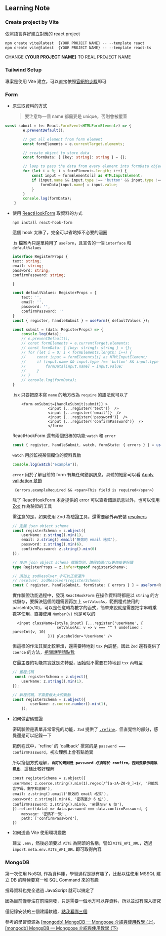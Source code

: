## Learning Note

### Create project by Vite

依照語言喜好建立對應的 react project

```ts
npm create vite@latest  {YOUR PROJECT NAME} -- --template react
npm create vite@latest  {YOUR PROJECT NAME} -- --template react-ts
```

CHANGE **{YOUR PROJECT NAME}** TO REAL PROJECT NAME

### Tailwind Setup

專案是使用 Vite 建立，可以直接依照[官網的步驟](https://tailwindcss.com/docs/guides/create-react-app)即可

### Form

- 原生取資料的方式
  
  > 要注意每一個 name 都需要是 unique，否則會被覆蓋

```ts
const submit = (e: React.FormEvent<HTMLFormElement>) => {
        e.preventDefault();

        // get all element from form element
        const formElements = e.currentTarget.elements;

        // create object to store data
        const formData: { [key: string]: string } = {};

        // loop to pass the data from every element into formData object
        for (let i = 0; i < formElements.length; i++) {
            const input = formElements[i] as HTMLInputElement;
            if (input.name && input.type !== 'button' && input.type !== 'submit') {
                formData[input.name] = input.value;
            }
        }
        console.log(formData);
    }
```

- 使用 [ReactHookForm](https://www.react-hook-form.com/) 取資料的方式

    `npm install react-hook-form`
  
    這個 hook 太棒了，完全可以省略掉不必要的迴圈

    .ts 檔案內只是單純用了 `useForm`，且宣告的一個 `interface` 和 `defaultValues`

    ```ts
    interface RegisterProps {
    text: string;
    email: string;
    password: string;
    confirmPassword: string;

    }

    const defaultValues: RegisterProps = {
        text: '',
        email: '',
        password: '',
        confirmPassword: ''
    }
    const { register, handleSubmit } = useForm({ defaultValues });

    const submit = (data: RegisterProps) => {
        console.log(data);
        // e.preventDefault();
        // const formElements = e.currentTarget.elements;
        // const formData: { [key: string]: string } = {};
        // for (let i = 0; i < formElements.length; i++) {
        //     const input = formElements[i] as HTMLInputElement;
        //     if (input.name && input.type !== 'button' && input.type !== 'submit') {
        //         formData[input.name] = input.value;
        //     }
        // }
        // console.log(formData);
    }
    ```

    .tsx 只要把原本寫 `name` 的地方改為 `require` 的語法就可以了

    ```tsx
        <form onSubmit={handleSubmit(submit)} >
                    <input {...register('text')}  />
                    <input {...register('email')}  />
                    <input {...register('password')}  />
                    <input {...register('confirmPassword')}  />
                    </form>
    ```

    ReactHookForm 還有兩個很棒的功能 `watch` 和 `error`

    ```ts
    const { register, handleSubmit, watch, formState: { errors } } = useForm({ defaultValues });
    ```

    `watch` 用於監視某個欄位的資料異動

    ```ts
    console.log(watch("example"));
    ```

    `error` 用於了解目前的 form 有無任何錯誤訊息，具體的細節可以看 [Apply validation 章節](https://react-hook-form.com/get-started#Applyvalidation)

    ```tsx
     {errors.exampleRequired && <span>This field is required</span>}
    ```

    除了 ReactHookForm 本身提供的 error 可以查看錯誤訊息以外，也可以使用 [Zod](https://github.com/colinhacks/zod) 作為驗證的工具

    需注意的是，如果使用 Zod 為驗證工具，還需要額外再安裝 [resolvers](https://github.com/react-hook-form/resolvers?tab=readme-ov-file#zod)

    ```ts
    // 定義 json object schema
    const registerSchema = z.object({
        userName: z.string().min(1),
        email: z.string().email('無效的 email 格式'),
        password: z.string().min(6),
        confirmPassword: z.string().min(6)
    });

    // 使用 json object schema 推論型別，讓程式碼可以更精簡更好讀
    type RegisterProps = z.infer<typeof registerSchema>;

    // 須加上 zodResolver 才可以正常運作
    // resolver: zodResolver(registerSchema)
    const { register, handleSubmit, formState: { errors } } = useForm<RegisterProps>({ defaultValues, resolver: zodResolver(registerSchema) });

    ```

    實作驗證功能過程中，發現 `ReactHookForm` 在操作資料時都是以 `string` 的方式儲存，要解決這個問題需要再加上 `setValueAs`，範例程式使用的 parseInt(v,10)，可以是任意轉為數字的函式，簡單來說就是需要把字串轉乘數字使用，直接使用 `Number(v)` 也是可以的

    ```tsx
      <input className={style.input} {...register('userName', {
                        setValueAs: v => v === "" ? undefined : parseInt(v, 10) 
                    })} placeholder='UserName' />
    ```

    但這樣的作法其實比較麻煩，還需要特地到 `tsx` 內調整，因此 `Zod` 還有提供了 `coerce` 的方法，[相關說明請點我](https://zod.dev/?id=coercion-for-primitives)

    它最主要的功能其實就是先轉型，因始就不需要在特地到 `tsx` 內轉型

    ```ts
    // 舊程式碼
     const registerSchema = z.object({
        userName: z.string().min(1),
    });

    // 新程式碼，不需要做太大的異動
    const registerSchema = z.object({
            userName: z.coerce.number().min(1),
        });

    ```
- 如何做密碼驗證

    密碼驗證是表單非常常見的功能，`Zod` 提供了 [`.refine`](https://zod.dev/?id=refine)，但直覺性的部分，感覺還是可以記錄一下

    範例程式中，'refine' 的 'callback' 撰寫的是 `password === confirmPassword`，初次理解上會有點詭異

    所以換個方式理解，**`自訂的規則是 password 必須等於 confirm，否則要顯示錯誤訊息`**，這樣比較好理解

    ``` tsx
    const registerSchema = z.object({
    userName: z.coerce.string().min(1).regex(/^[a-zA-Z0-9_]+$/, '只能包含字母、數字和底線'),
    email: z.string().email('無效的 email 格式'),
    password: z.string().min(6, '密碼至少 6 位'),
    confirmPassword: z.string().min(6, '密碼至少 6 位'),
    }).refine((data) => data.password === data.confirmPassword, {
        message: '密碼不一致',
        path: ['confirmPassword'],
    })
    ```

- 如何透過 Vite 使用環境變數

    建立 `.env`，然後必須要以 `VITE` 為開頭的名稱，譬如 `VITE_API_URL`，透過 `import.meta.env.VITE_API_URL` 即可取得內容

### MongoDB

第一次使用 NoSQL 作為資料庫，學習過程是挺有趣了，比起以往使用 MSSQL 建立 DB 的時候要寫一堆 SQL Command 來的有趣

搜尋資料也完全透過 JavaScript 就可以搞定了

因為目前僅專注在前端開發，只是需要一個地方可以存資料，所以並沒有深入研究

僅記錄安裝的三個建議軟體，[點我看哪三個](https://wei-docusaurus-vercel.vercel.app/docs/MongoDB/mongoose-1#mongodb-%E5%89%8D%E7%BD%AE%E4%BD%9C%E6%A5%AD%E6%9C%AC%E5%9C%B0%E7%AB%AF)


參考的學習資源為 [[mongodb] MongoDB — Mongoose 介紹與使用教學 (上)](https://wei-docusaurus-vercel.vercel.app/docs/MongoDB/mongoose-1)、[[mongodb] MongoDB — Mongoose 介紹與使用教學 (下)](https://wei-docusaurus-vercel.vercel.app/docs/MongoDB/mongoose-2)
